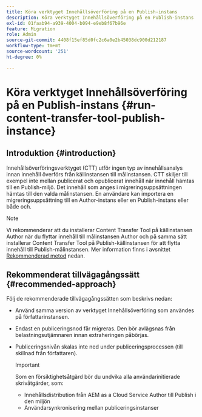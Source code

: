 ```yaml
---
title: Köra verktyget Innehållsöverföring på en Publish-instans
description: Köra verktyget Innehållsöverföring på en Publish-instans
exl-id: 01faab94-a939-4004-b094-e9eb8f67b96e
feature: Migration
role: Admin
source-git-commit: 4408f15ef85d0fc2c6a0e2b45038dc900d212187
workflow-type: tm+mt
source-wordcount: '251'
ht-degree: 0%

---
```


# Köra verktyget Innehållsöverföring på en Publish-instans {#run-content-transfer-tool-publish-instance}

## Introduktion {#introduction}

Innehållsöverföringsverktyget (CTT) utför ingen typ av innehållsanalys innan innehåll överförs från källinstansen till målinstansen. CTT skiljer till exempel inte mellan publicerat och opublicerat innehåll när innehåll hämtas till en Publish-miljö. Det innehåll som anges i migreringsuppsättningen hämtas till den valda målinstansen. En användare kan importera en migreringsuppsättning till en Author-instans eller en Publish-instans eller både och.

>[!NOTE]
>Vi rekommenderar att du installerar Content Transfer Tool på källinstansen Author när du flyttar innehåll till målinstansen Author och på samma sätt installerar Content Transfer Tool på Publish-källinstansen för att flytta innehåll till Publish-målinstansen. Mer information finns i avsnittet [Rekommenderad metod](#recommended-approach) nedan.

## Rekommenderat tillvägagångssätt {#recommended-approach}

Följ de rekommenderade tillvägagångssätten som beskrivs nedan:

* Använd samma version av verktyget Innehållsöverföring som användes på författarinstansen.

* Endast en publiceringsnod får migreras. Den bör avlägsnas från belastningsutjämnaren innan extraheringen påbörjas.

* Publiceringsnivån skalas inte ned under publiceringsprocessen (till skillnad från författaren).

  >[!IMPORTANT]
  >Som en försiktighetsåtgärd bör du undvika alla användarinitierade skrivåtgärder, som:
  > * Innehållsdistribution från AEM as a Cloud Service Author till Publish i den miljön
  > * Användarsynkronisering mellan publiceringsinstanser
